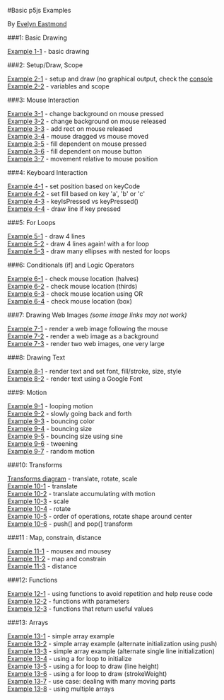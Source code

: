#Basic p5js Examples

By [Evelyn Eastmond](http://www.evelyneastmond.com/)

###1: Basic Drawing

[Example 1-1](http://codepen.io/evhan55/pen/myqjoy?editors=001) - basic drawing  

###2: Setup/Draw, Scope

[Example 2-1](http://codepen.io/evhan55/pen/bNYjPg?editors=001) - setup and draw (no graphical output, check   the [console](https://developer.chrome.com/devtools/docs/console)  
[Example 2-2](http://codepen.io/evhan55/pen/azVjgQ?editors=001) - variables and scope  


###3: Mouse Interaction

[Example 3-1](http://codepen.io/evhan55/pen/JoOaPz?editors=001) - change background on mouse pressed   
[Example 3-2](http://codepen.io/evhan55/pen/vEWzYE?editors=001) - change background on mouse released  
[Example 3-3](http://codepen.io/evhan55/pen/gbXdOr?editors=001) - add rect on mouse released  
[Example 3-4](http://codepen.io/evhan55/pen/jEavOG?editors=001) - mouse dragged vs mouse moved  
[Example 3-5](http://codepen.io/evhan55/pen/jEavNL?editors=001) - fill dependent on mouse pressed  
[Example 3-6](http://codepen.io/evhan55/pen/azVaoP?editors=001) - fill dependent on mouse button  
[Example 3-7](http://codepen.io/tega/pen/zrRVxo?editors=0010) - movement relative to mouse position 


###4: Keyboard Interaction

[Example 4-1](http://codepen.io/evhan55/pen/ZYaMYo?editors=001) - set position based on keyCode  
[Example 4-2](http://codepen.io/evhan55/pen/bNYxNq?editors=001) - set fill based on key 'a', 'b' or 'c'  
[Example 4-3](http://codepen.io/evhan55/pen/vEWzEE?editors=001) - keyIsPressed vs keyPressed()  
[Example 4-4](http://codepen.io/evhan55/pen/qEVMBw?editors=001) - draw line if key pressed  


###5: For Loops

[Example 5-1](http://codepen.io/evhan55/pen/QwOBov?editors=001) - draw 4 lines  
[Example 5-2](http://codepen.io/evhan55/pen/emejXM?editors=001) - draw 4 lines again! with a for loop  
[Example 5-3](http://codepen.io/evhan55/pen/zxPLQJ?editors=001) - draw many ellipses with nested for loops  


###6: Conditionals (if] and Logic Operators

[Example 6-1](http://codepen.io/evhan55/pen/xbYWPL?editors=001) - check mouse location (halves)  
[Example 6-2](http://codepen.io/evhan55/pen/XJzBvB?editors=001) - check mouse location (thirds)  
[Example 6-3](http://codepen.io/evhan55/pen/VYrBoo?editors=001) - check mouse location using OR  
[Example 6-4](http://codepen.io/evhan55/pen/myqGbJ?editors=001) - check mouse location (box)  


###7: Drawing Web Images
    <i>(some image links may not work)</i>

[Example 7-1](http://codepen.io/evhan55/pen/NPzobr?editors=001) - render a web image following the mouse  
[Example 7-2](http://codepen.io/evhan55/pen/MYXLJv?editors=001) - render a web image as a background  
[Example 7-3](http://codepen.io/evhan55/pen/bNKzqp?editors=001) - render two web images, one very large  


###8: Drawing Text

[Example 8-1](http://codepen.io/evhan55/pen/qEVMOG?editors=001) - render text and set font, fill/stroke, size, style  
[Example 8-2](http://codepen.io/evhan55/pen/bNYxEW?editors=101) - render text using a Google Font  


###9: Motion

[Example 9-1](http://codepen.io/evhan55/pen/emeLJj?editors=001) - looping motion  
[Example 9-2](http://codepen.io/evhan55/pen/qEVMbG?editors=001) - slowly going back and forth  
[Example 9-3](http://codepen.io/evhan55/pen/bNYxpW?editors=001) - bouncing color  
[Example 9-4](http://codepen.io/evhan55/pen/KwyxzZ?editors=001) - bouncing size  
[Example 9-5](http://codepen.io/evhan55/pen/xbPaVe?editors=001) - bouncing size using sine  
[Example 9-6](http://codepen.io/evhan55/pen/dPZqXy?editors=001) - tweening  
[Example 9-7](http://codepen.io/evhan55/pen/YPEOWX?editors=001) - random motion  


###10: Transforms

[Transforms diagram](http://risd-creative-programming.github.io/fa13-introtocreativeprogramming/examples/transforms.jpg) - translate, rotate, scale  
[Example 10-1](http://codepen.io/evhan55/pen/PwOdzb?editors=001) - translate  
[Example 10-2](http://codepen.io/evhan55/pen/QwOVEO?editors=001) - translate accumulating with motion  
[Example 10-3](http://codepen.io/evhan55/pen/yyPxJj?editors=001) - scale  
[Example 10-4](http://codepen.io/evhan55/pen/zxPJBy?editors=001) - rotate  
[Example 10-5](http://codepen.io/evhan55/pen/dPZqpy?editors=001) - order of operations, rotate shape around center  
[Example 10-6](http://codepen.io/evhan55/pen/RNjYGr?editors=001) - push(] and pop(] transform  


###11 : Map, constrain, distance

[Example 11-1](http://codepen.io/evhan55/pen/YPEjmK?editors=001) - mousex and mousey  
[Example 11-2](http://codepen.io/evhan55/pen/QwOBeg?editors=001) - map and constrain  
[Example 11-3](http://codepen.io/evhan55/pen/zxPJxm?editors=001) - distance  


###12: Functions

[Example 12-1](http://codepen.io/evhan55/pen/PwOdGb?editors=001) - using functions to avoid repetition and help reuse code  
[Example 12-2](http://codepen.io/evhan55/pen/BymOLW?editors=001) - functions with parameters  
[Example 12-3](http://codepen.io/evhan55/pen/bNYxwR?editors=001) - functions that return useful values  


###13: Arrays

[Example 13-1](http://codepen.io/evhan55/pen/emeLdL?editors=001) - simple array example  
[Example 13-2](http://codepen.io/evhan55/pen/Eabegr?editors=001) - simple array example (alternate   initialization using push)  
[Example 13-3](http://codepen.io/evhan55/pen/JoOaRq?editors=001) - simple array example (alternate single line   initialization)  
[Example 13-4](http://codepen.io/evhan55/pen/YPEOpX?editors=001) - using a for loop to initialize  
[Example 13-5](http://codepen.io/evhan55/pen/OPOobW?editors=001) - using a for loop to draw (line height)  
[Example 13-6](http://codepen.io/evhan55/pen/bNYxBR?editors=001) - using a for loop to draw (strokeWeight)  
[Example 13-7](http://codepen.io/evhan55/pen/KwyxgQ?editors=001) - use case: dealing with many moving parts  
[Example 13-8](http://codepen.io/evhan55/pen/KwyxNQ?editors=001) - using multiple arrays  
